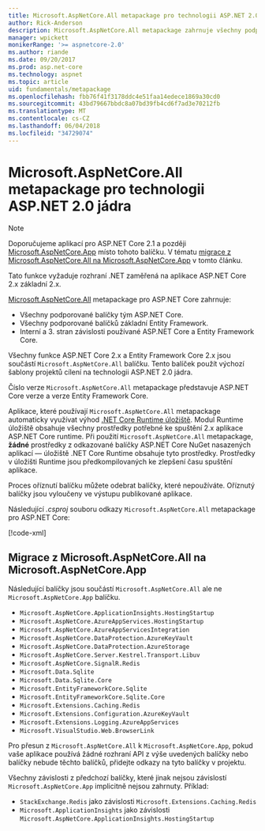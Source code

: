 ```yaml
---
title: Microsoft.AspNetCore.All metapackage pro technologii ASP.NET 2.0 jádra a novější
author: Rick-Anderson
description: Microsoft.AspNetCore.All metapackage zahrnuje všechny podporované balíčků ASP.NET Core a Entity Framework Core, spolu s jejich závislosti.
manager: wpickett
monikerRange: '>= aspnetcore-2.0'
ms.author: riande
ms.date: 09/20/2017
ms.prod: asp.net-core
ms.technology: aspnet
ms.topic: article
uid: fundamentals/metapackage
ms.openlocfilehash: fbb76f41f3178ddc4e51faa14edece1869a30cd0
ms.sourcegitcommit: 43bd79667bbdc8a07bd39fb4cd6f7ad3e70212fb
ms.translationtype: MT
ms.contentlocale: cs-CZ
ms.lasthandoff: 06/04/2018
ms.locfileid: "34729074"
---
```

# <a name="microsoftaspnetcoreall-metapackage-for-aspnet-core-20"></a>Microsoft.AspNetCore.All metapackage pro technologii ASP.NET 2.0 jádra

> [!NOTE]
> Doporučujeme aplikací pro ASP.NET Core 2.1 a později [Microsoft.AspNetCore.App](xref:fundamentals/metapackage-app) místo tohoto balíčku. V tématu [migrace z Microsoft.AspNetCore.All na Microsoft.AspNetCore.App](#migrate) v tomto článku.

Tato funkce vyžaduje rozhraní .NET zaměřená na aplikace ASP.NET Core 2.x základní 2.x.

[Microsoft.AspNetCore.All](https://www.nuget.org/packages/Microsoft.AspNetCore.All) metapackage pro ASP.NET Core zahrnuje:

* Všechny podporované balíčky tým ASP.NET Core.
* Všechny podporované balíčků základní Entity Framework. 
* Interní a 3. stran závislosti používané ASP.NET Core a Entity Framework Core. 

Všechny funkce ASP.NET Core 2.x a Entity Framework Core 2.x jsou součástí `Microsoft.AspNetCore.All` balíčku. Tento balíček použít výchozí šablony projektů cílení na technologii ASP.NET 2.0 jádra.

Číslo verze `Microsoft.AspNetCore.All` metapackage představuje ASP.NET Core verze a verze Entity Framework Core.

Aplikace, které používají `Microsoft.AspNetCore.All` metapackage automaticky využívat výhod [.NET Core Runtime úložiště](https://docs.microsoft.com/dotnet/core/deploying/runtime-store). Modul Runtime úložiště obsahuje všechny prostředky potřebné ke spuštění 2.x aplikace ASP.NET Core runtime. Při použití `Microsoft.AspNetCore.All` metapackage, **žádné** prostředky z odkazované balíčky ASP.NET Core NuGet nasazených aplikací &mdash; úložiště .NET Core Runtime obsahuje tyto prostředky. Prostředky v úložišti Runtime jsou předkompilovaných ke zlepšení času spuštění aplikace.

Proces oříznutí balíčku můžete odebrat balíčky, které nepoužíváte. Oříznutý balíčky jsou vyloučeny ve výstupu publikované aplikace.

Následující *.csproj* souboru odkazy `Microsoft.AspNetCore.All` metapackage pro ASP.NET Core:

[!code-xml[](metapackage/samples/Metapackage.All.Example.csproj?highlight=6)]

<a name="migrate"></a>
## <a name="migrating-from-microsoftaspnetcoreall-to-microsoftaspnetcoreapp"></a>Migrace z Microsoft.AspNetCore.All na Microsoft.AspNetCore.App

Následující balíčky jsou součástí `Microsoft.AspNetCore.All` ale ne `Microsoft.AspNetCore.App` balíčku. 

* `Microsoft.AspNetCore.ApplicationInsights.HostingStartup`
* `Microsoft.AspNetCore.AzureAppServices.HostingStartup`
* `Microsoft.AspNetCore.AzureAppServicesIntegration`
* `Microsoft.AspNetCore.DataProtection.AzureKeyVault`
* `Microsoft.AspNetCore.DataProtection.AzureStorage`
* `Microsoft.AspNetCore.Server.Kestrel.Transport.Libuv`
* `Microsoft.AspNetCore.SignalR.Redis`
* `Microsoft.Data.Sqlite`
* `Microsoft.Data.Sqlite.Core`
* `Microsoft.EntityFrameworkCore.Sqlite`
* `Microsoft.EntityFrameworkCore.Sqlite.Core`
* `Microsoft.Extensions.Caching.Redis`
* `Microsoft.Extensions.Configuration.AzureKeyVault`
* `Microsoft.Extensions.Logging.AzureAppServices`
* `Microsoft.VisualStudio.Web.BrowserLink`

Pro přesun z `Microsoft.AspNetCore.All` k `Microsoft.AspNetCore.App`, pokud vaše aplikace používá žádné rozhraní API z výše uvedených balíčky nebo balíčky nebude těchto balíčků, přidejte odkazy na tyto balíčky v projektu.

Všechny závislosti z předchozí balíčky, které jinak nejsou závislostí `Microsoft.AspNetCore.App` implicitně nejsou zahrnuty. Příklad:

* `StackExchange.Redis` jako závislosti `Microsoft.Extensions.Caching.Redis`
* `Microsoft.ApplicationInsights` jako závislosti `Microsoft.AspNetCore.ApplicationInsights.HostingStartup`
